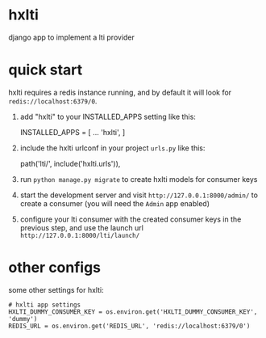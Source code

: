 hxlti
============

django app to implement a lti provider


quick start
============

hxlti requires a redis instance running, and by default it will look for
`redis://localhost:6379/0`.

1. add "hxlti" to your INSTALLED_APPS setting like this:

    INSTALLED_APPS = [
        ...
        'hxlti',
    ]

2. include the hxlti urlconf in your project `urls.py` like this:

    path('lti/', include('hxlti.urls')),

3. run `python manage.py migrate` to create hxlti models for consumer keys

4. start the development server and visit `http://127.0.0.1:8000/admin/` to
   create a consumer (you will need the `Admin` app enabled)

5. configure your lti consumer with the created consumer keys in the previous
   step, and use the launch url `http://127.0.0.1:8000/lti/launch/`


other configs
=============

some other settings for hxlti:

    # hxlti app settings
    HXLTI_DUMMY_CONSUMER_KEY = os.environ.get('HXLTI_DUMMY_CONSUMER_KEY', 'dummy')
    REDIS_URL = os.environ.get('REDIS_URL', 'redis://localhost:6379/0')










